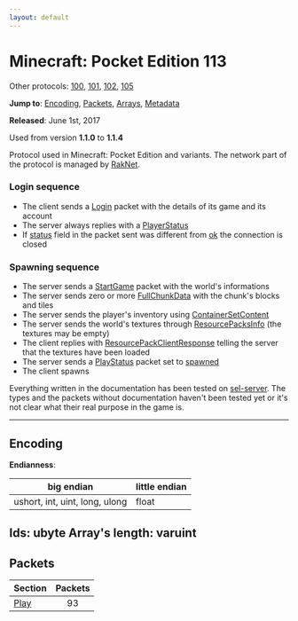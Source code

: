 ```yaml
---
layout: default
---
```


# Minecraft: Pocket Edition 113

Other protocols: [100](./pocket113), [101](./pocket113), [102](./pocket113), [105](./pocket113)

**Jump to**: [Encoding](#encoding), [Packets](#packets), [Arrays](pocket113/arrays), [Metadata](pocket113/metadata)

**Released**:  June 1st, 2017

Used from version **1.1.0** to **1.1.4**

Protocol used in Minecraft: Pocket Edition and variants. The network part of the protocol is managed by [RakNet](../raknet/8.html).

### Login sequence
+ The client sends a [Login](#play_login) packet with the details of its game and its account
+ The server always replies with a [PlayerStatus](#play_play-status)
+ If [status](#play_play-status_status) field in the packet sent was different from [ok](#play_play-status_status_ok) the connection is closed

### Spawning sequence
+ The server sends a [StartGame](#play_start-game) packet with the world's informations
+ The server sends zero or more [FullChunkData](#play_full-chunk-data) with the chunk's blocks and tiles
+ The server sends the player's inventory using [ContainerSetContent](#play_container-set-content)
+ The server sends the world's textures through [ResourcePacksInfo](#play_resource-packs-info) (the textures may be empty)
+ The client replies with [ResourcePackClientResponse](#play_resource-pack-client-response) telling the server that the textures have been loaded
+ The server sends a [PlayStatus](#play_play-status) packet set to [spawned](#play_play-status_status_spawned)
+ The client spawns

Everything written in the documentation has been tested on [sel-server](https://github.com/sel-project/sel-server). The types and the packets without documentation haven't been tested yet or it's not clear what their real purpose in the game is.

-----
## Encoding

**Endianness**:

big endian | little endian
---|---
ushort, int, uint, long, ulong | float
**Ids**: ubyte
**Array's length**: varuint
-----
## Packets

Section | Packets
---|:---:
[Play](pocket113/play) | 93
